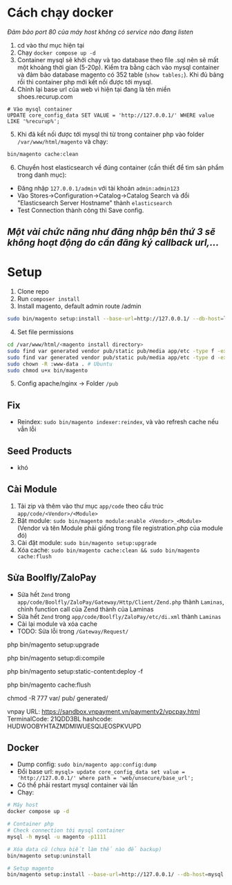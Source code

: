 # Cách chạy docker
*Đảm bảo port 80 của máy host không có service nào đang listen*

1. cd vào thư mục hiện tại
2. Chạy `docker compose up -d`
3. Container mysql sẽ khởi chạy và tạo database theo file .sql nên sẽ mất một khoảng thời gian (5-20p). Kiểm tra bằng cách vào mysql container và đảm bảo database magento có 352 table (`show tables;`).
Khi đủ bảng rồi thì container php mới kết nối được tới mysql.
4. Chỉnh lại base url của web vì hiện tại đang là tên miền shoes.recurup.com
```
# Vào mysql container
UPDATE core_config_data SET VALUE = 'http://127.0.0.1/' WHERE value LIKE '%recurup%';
```
5. Khi đã kết nối được tới mysql thì từ trong container php vào folder `/var/www/html/magento` và chạy:
```bash
bin/magento cache:clean
```
6. Chuyển host elasticsearch về đúng container (cần thiết để tìm sản phẩm trong danh mục):
- Đăng nhập `127.0.0.1/admin` với tài khoản `admin:admin123`
- Vào Stores->Configuration->Catalog->Catalog Search và đổi "Elasticsearch Server Hostname" thành `elasticsearch`
- Test Connection thành công thì Save config.

*Một vài chức năng như đăng nhập bên thứ 3 sẽ không hoạt động do cần đăng ký callback url,...*
---

# Setup

1. Clone repo
2. Run `composer install`
3. Install magento, default admin route /admin
```bash
sudo bin/magento setup:install --base-url=http://127.0.0.1/ --db-host=localhost --db-name=magento --db-user=magento --db-password=1111 --admin-firstname=Magento --admin-lastname=Admin --admin-email=admin@example.com --admin-user=admin --admin-password=admin123 --language=en_US --currency=USD --timezone=America/Chicago --use-rewrites=1 --search-engine=elasticsearch7 --elasticsearch-host=localhost --elasticsearch-port=9200 --elasticsearch-index-prefix=magento2 --elasticsearch-timeout=15 --backend-frontname=admin
```
4. Set file permissions
```bash
cd /var/www/html/<magento install directory>
sudo find var generated vendor pub/static pub/media app/etc -type f -exec chmod g+w {} +
sudo find var generated vendor pub/static pub/media app/etc -type d -exec chmod g+ws {} +
sudo chown -R :www-data . # Ubuntu
sudo chmod u+x bin/magento
```
5. Config apache/nginx -> Folder `/pub`

## Fix

- Reindex: `sudo bin/magento indexer:reindex`, và vào refresh cache nếu vẫn lỗi

## Seed Products

- khó

## Cài Module

1. Tải zip và thêm vào thư mục `app/code` theo cấu trúc `app/code/<Vendor>/<Module>`
2. Bật module: `sudo bin/magento module:enable <Vendor>_<Module>` (Vendor và tên Module phải giống trong file registration.php của module đó)
3. Cài đặt module: `sudo bin/magento setup:upgrade`
4. Xóa cache: `sudo bin/magento cache:clean && sudo bin/magento cache:flush`

## Sửa Boolfly/ZaloPay

- Sửa hết `Zend` trong `app/code/Boolfly/ZaloPay/Gateway/Http/Client/Zend.php` thành `Laminas`, chỉnh function call của Zend thành của Laminas
- Sửa hết `Zend` trong `app/code/Boolfly/ZaloPay/etc/di.xml` thành `Laminas`
- Cài lại module và xóa cache
- TODO: Sửa lỗi trong `/Gateway/Request/`

php bin/magento setup:upgrade

php bin/magento setup:di:compile

php bin/magento setup:static-content:deploy -f

php bin/magento cache:flush

chmod -R 777 var/ pub/ generated/

vnpay
URL: https://sandbox.vnpayment.vn/paymentv2/vpcpay.html
TerminalCode: 21QDD3BL
hashcode: HUDWOOBYHTAZMDMIWUESQIJEOSPKVUPD

## Docker

- Dump config: `sudo bin/magento app:config:dump`
- Đổi base url: `mysql> update core_config_data set value = 'http://127.0.0.1/' where path = 'web/unsecure/base_url';`
- Có thể phải restart mysql container vài lần
- Chạy:
```bash
# Máy host
docker compose up -d

# Container php
# Check connection tới mysql container
mysql -h mysql -u magento -p1111

# Xóa data cũ (chưa biết làm thế nào để backup)
bin/magento setup:uninstall

# Setup magento
bin/magento setup:install --base-url=http://127.0.0.1/ --db-host=mysql --db-name=magento --db-user=magento --db-password=1111 --admin-firstname=Magento --admin-lastname=Admin --admin-email=admin@example.com --admin-user=admin --admin-password=admin123 --language=en_US --currency=USD --timezone=America/Chicago --use-rewrites=1 --search-engine=elasticsearch7 --elasticsearch-host=elasticsearch --elasticsearch-port=9200 --elasticsearch-index-prefix=magento2 --elasticsearch-timeout=15 --backend-frontname=admin
```